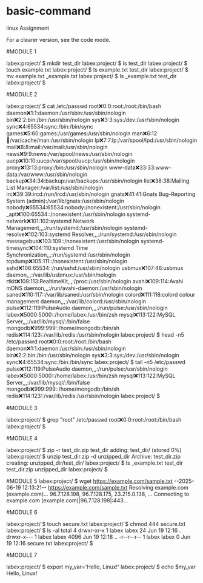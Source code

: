 # basic-command
linux Assignment

For a clearer version, see the code mode.

#MODULE 1

labex:project/ $ mkdir test_dir
labex:project/ $ ls
test_dir
labex:project/ $ touch example.txt
labex:project/ $ ls
example.txt  test_dir
labex:project/ $ mv example.txt _example.txt
labex:project/ $ ls
_example.txt  test_dir
labex:project/ $  

#MODULE 2

labex:project/ $ cat /etc/passwd 
root:x:0:0:root:/root:/bin/bash
daemon:x:1:1:daemon:/usr/sbin:/usr/sbin/nologin
bin:x:2:2:bin:/bin:/usr/sbin/nologin
sys:x:3:3:sys:/dev:/usr/sbin/nologin
sync:x:4:65534:sync:/bin:/bin/sync
games:x:5:60:games:/usr/games:/usr/sbin/nologin
man:x:6:12:man:/var/cache/man:/usr/sbin/nologin
lp:x:7:7:lp:/var/spool/lpd:/usr/sbin/nologin
mail:x:8:8:mail:/var/mail:/usr/sbin/nologin
news:x:9:9:news:/var/spool/news:/usr/sbin/nologin
uucp:x:10:10:uucp:/var/spool/uucp:/usr/sbin/nologin
proxy:x:13:13:proxy:/bin:/usr/sbin/nologin
www-data:x:33:33:www-data:/var/www:/usr/sbin/nologin
backup:x:34:34:backup:/var/backups:/usr/sbin/nologin
list:x:38:38:Mailing List Manager:/var/list:/usr/sbin/nologin
irc:x:39:39:ircd:/run/ircd:/usr/sbin/nologin
gnats:x:41:41:Gnats Bug-Reporting System (admin):/var/lib/gnats:/usr/sbin/nologin
nobody:x:65534:65534:nobody:/nonexistent:/usr/sbin/nologin
_apt:x:100:65534::/nonexistent:/usr/sbin/nologin
systemd-network:x:101:102:systemd Network Management,,,:/run/systemd:/usr/sbin/nologin
systemd-resolve:x:102:103:systemd Resolver,,,:/run/systemd:/usr/sbin/nologin
messagebus:x:103:109::/nonexistent:/usr/sbin/nologin
systemd-timesync:x:104:110:systemd Time Synchronization,,,:/run/systemd:/usr/sbin/nologin
tcpdump:x:105:111::/nonexistent:/usr/sbin/nologin
sshd:x:106:65534::/run/sshd:/usr/sbin/nologin
usbmux:x:107:46:usbmux daemon,,,:/var/lib/usbmux:/usr/sbin/nologin
rtkit:x:108:113:RealtimeKit,,,:/proc:/usr/sbin/nologin
avahi:x:109:114:Avahi mDNS daemon,,,:/run/avahi-daemon:/usr/sbin/nologin
saned:x:110:117::/var/lib/saned:/usr/sbin/nologin
colord:x:111:118:colord colour management daemon,,,:/var/lib/colord:/usr/sbin/nologin
pulse:x:112:119:PulseAudio daemon,,,:/run/pulse:/usr/sbin/nologin
labex:x:5000:5000::/home/labex:/usr/bin/zsh
mysql:x:113:122:MySQL Server,,,:/var/lib/mysql/:/bin/false
mongodb:x:999:999::/home/mongodb:/bin/sh
redis:x:114:123::/var/lib/redis:/usr/sbin/nologin
labex:project/ $ head -n5 /etc/passwd 
root:x:0:0:root:/root:/bin/bash
daemon:x:1:1:daemon:/usr/sbin:/usr/sbin/nologin
bin:x:2:2:bin:/bin:/usr/sbin/nologin
sys:x:3:3:sys:/dev:/usr/sbin/nologin
sync:x:4:65534:sync:/bin:/bin/sync
labex:project/ $ tail -n5 /etc/passwd 
pulse:x:112:119:PulseAudio daemon,,,:/run/pulse:/usr/sbin/nologin
labex:x:5000:5000::/home/labex:/usr/bin/zsh
mysql:x:113:122:MySQL Server,,,:/var/lib/mysql/:/bin/false
mongodb:x:999:999::/home/mongodb:/bin/sh
redis:x:114:123::/var/lib/redis:/usr/sbin/nologin
labex:project/ $ 

#MODULE 3

labex:project/ $ grep "root" /etc/passwd 
root:x:0:0:root:/root:/bin/bash
labex:project/ $ 

#MODULE 4

labex:project/ $ zip -r test_dir.zip test_dir 
  adding: test_dir/ (stored 0%)
labex:project/ $ unzip test_dir.zip -d unzipped_dir
Archive:  test_dir.zip
   creating: unzipped_dir/test_dir/
labex:project/ $ ls
_example.txt  test_dir  test_dir.zip  unzipped_dir
labex:project/ $ 

#MODULE 5
labex:project/ $ wget https://example.com/sample.txt 
--2025-06-19 12:13:21--  https://example.com/sample.txt
Resolving example.com (example.com)... 96.7.128.198, 96.7.128.175, 23.215.0.138, ...
Connecting to example.com (example.com)|96.7.128.198|:443... 

#MODULE 6

labex:project/ $ touch secure.txt 
labex:project/ $ chmod 444 secure.txt                                                                                   
labex:project/ $ ls -al
total 4
drwxr-xr-x 1 labex labex   24 Jun 19 12:16 .
drwxr-x--- 1 labex labex 4096 Jun 19 12:18 ..
-r--r--r-- 1 labex labex    0 Jun 19 12:16 secure.txt
labex:project/ $ 

#MODULE 7

labex:project/ $ export my_var='Hello, Linux!'
labex:project/ $ echo $my_var
Hello, Linux!

